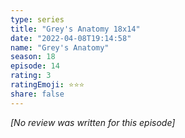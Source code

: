 ```yaml
---
type: series
title: "Grey's Anatomy 18x14"
date: "2022-04-08T19:14:58"
name: "Grey's Anatomy"
season: 18
episode: 14
rating: 3
ratingEmoji: ⭐️⭐️⭐️
share: false
---
```


*[No review was written for this episode]*
